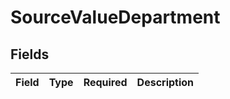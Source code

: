 # SourceValueDepartment


## Fields

| Field       | Type        | Required    | Description |
| ----------- | ----------- | ----------- | ----------- |